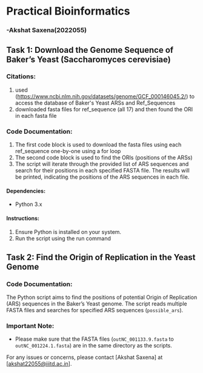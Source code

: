 # Practical Bioinformatics

### -Akshat Saxena(2022055)

## Task 1: Download the Genome Sequence of Baker’s Yeast (Saccharomyces cerevisiae)

### Citations:

1. used (https://www.ncbi.nlm.nih.gov/datasets/genome/GCF_000146045.2/) to access the database of Baker's Yeast ARSs and Ref_Sequences
2. downloaded fasta files for ref_sequence (all 17) and then found the ORI in each fasta file

### Code Documentation:

1. The first code block is used to download the fasta files using each ref_sequence one-by-one using a for loop
2. The second code block is used to find the ORIs (positions of the ARSs)
3. The script will iterate through the provided list of ARS sequences and search for their positions in each specified FASTA file. The results will be printed, indicating the positions of the ARS sequences in each file.

#### Dependencies:
- Python 3.x

#### Instructions:
1. Ensure Python is installed on your system.
2. Run the script using the run command

## Task 2: Find the Origin of Replication in the Yeast Genome

### Code Documentation:

The Python script aims to find the positions of potential Origin of Replication (ARS) sequences in the Baker’s Yeast genome. The script reads multiple FASTA files and searches for specified ARS sequences (`possible_ars`).

### Important Note:
- Please make sure that the FASTA files (`outNC_001133.9.fasta` to `outNC_001224.1.fasta`) are in the same directory as the scripts.

For any issues or concerns, please contact [Akshat Saxena] at [akshat22055@iiitd.ac.in].

